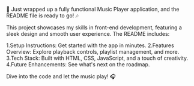 🎵 Just wrapped up a fully functional Music Player application,
and the README file is ready to go! 🎶


This project showcases my skills in front-end development, featuring a sleek design and smooth user experience. The README includes:

1.Setup Instructions: Get started with the app in minutes.
2.Features Overview: Explore playback controls, playlist management, and more.
3.Tech Stack: Built with HTML, CSS, JavaScript, and a touch of creativity.
4.Future Enhancements: See what's next on the roadmap.

Dive into the code and let the music play! 🎧
